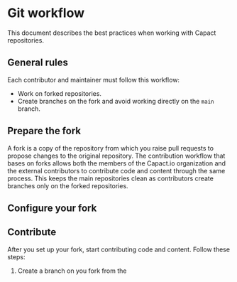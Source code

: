 # Git workflow

This document describes the best practices when working with Capact repositories.

## General rules

Each contributor and maintainer must follow this workflow:

 - Work on forked repositories. 
 - Create branches on the fork and avoid working directly on the `main` branch.

## Prepare the fork

A fork is a copy of the repository from which you raise pull requests to propose changes to the original repository. The contribution workflow that bases on forks allows both the members of the Capact.io organization and the external contributors to contribute code and content through the same process. This keeps the main repositories clean as contributors create branches only on the forked repositories.

## Configure your fork

## Contribute

After you set up your fork, start contributing code and content. Follow these steps:

1. Create a branch on you fork from the 
